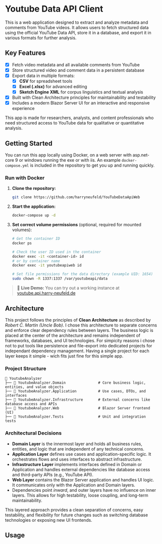 # Youtube Data API Client
This is a web application designed to extract and analyze metadata and comments from YouTube videos. It allows users to fetch structured data using the official YouTube Data API, store it in a database, and export it in various formats for further analysis.

## Key Features
- [x] Fetch video metadata and all available comments from YouTube
- [x] Store structured video and comment data in a persistent database
- [x] Export data in multiple formats:
  - [x] **CSV** for spreadsheet tools
  - [x] **Excel (.xlsx)** for advanced editing
  - [x] **Sketch Engine XML** for corpus linguistics and textual analysis
- [x] Built with Clean Architecture principles for maintainability and testability
- [x] Includes a modern Blazor Server UI for an interactive and responsive experience

This app is made for researchers, analysts, and content professionals who need structured access to YouTube data for qualitative or quantitative analysis.

## Getting Started

You can run this app locally using Docker, on a web server with asp.net-core 9 or windows running the exe or with iis. An example `docker-compose.yml` is included in the repository to get you up and running quickly.

### Run with Docker

1. **Clone the repository:**

   ```bash
   git clone https://github.com/harryneufeld/YouTubeDataApiWeb
   ```

2. **Start the application:**

   ```bash
   docker-compose up -d
   ```

3. **Set correct volume permissions** (optional, required for mounted volumes):

   ```bash
   # Get the container ID
   docker ps

   # Check the user ID used in the container
   docker exec -it <container-id> id
   # or by container name
   docker exec -it youtubeapiweb id

   # Set file permissions for the data directory (example UID: 1654)
   sudo chown -R 1337:1337 /var/youtubeapi/data
   ```

> 🔗 **Live Demo:** You can try out a working instance at  
> [youtube.api.harry-neufeld.de](https://youtube.api.harry-neufeld.de)

## Architecture

This project follows the principles of **Clean Architecture** as described by *Robert C. Martin (Uncle Bob)*. I chose this architecture to separate concerns and enforce clear dependency rules between layers. The business logic is placed at the center of the architecture and remains independent of frameworks, databases, and UI technologies. For simpicity reasons i chose not to put tools like persistence and file-export into dedicated projects for independant dependency management. Having a single project for each layer keeps it simple - wich fits just fine for this simple app.

### Project Structure

```
📁 YoutubeAnalyzer
├── 📁 YoutubeAnalyzer.Domain               # Core business logic, entities, and value objects
├── 📁 YoutubeAnalyzer.Application          # Use cases, DTOs, and interfaces
├── 📁 YoutubeAnalyzer.Infrastructure       # External concerns like database access and APIs
├── 📁 YoutubeAnalyzer.Web                  # Blazor Server frontend (UI)
├── 📁 YoutubeAnalyzer.Tests                # Unit and integration tests
```

### Architectural Decisions

- **Domain Layer** is the innermost layer and holds all business rules, entities, and logic that are independent of any technical concerns.
- **Application Layer** defines use cases and application-specific logic. It orchestrates flows and uses interfaces to abstract infrastructure.
- **Infrastructure Layer** implements interfaces defined in Domain or Application and handles external dependencies like database access and third-party APIs (e.g., YouTube API).
- **Web Layer** contains the Blazor Server application and handles UI logic. It communicates only with the Application and Domain layers.
- Dependencies point *inward*, and outer layers have no influence on inner layers. This allows for high testability, loose coupling, and long-term maintainability.

This layered approach provides a clean separation of concerns, easy testability, and flexibility for future changes such as switching database technologies or exposing new UI frontends.

## Usage
